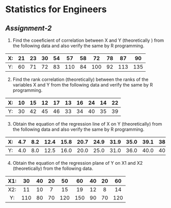 # Statistics for Engineers
## _Assignment-2_

1. Find the coeeficient of correlation between X and Y (theoretically ) from the following data and also verify the same by R programming.

X: | 21 | 23 | 30 | 54 | 57 | 58 | 72 | 78 | 87 | 90
:-: | :-: | :-: | :-: | :-: | :-: | :-: | :-: | :-: | :-: | :-: 
Y: | 60 | 71 | 72 | 83 | 110 | 84 | 100 | 92 | 113 | 135

2. Find the rank correlation (theoretically) between the ranks of the variables X and Y from the following data and verify the same by R programming.

X: | 10 | 15 | 12 | 17 | 13 | 16 | 24 | 14 | 22
:-: | :-: | :-: | :-: | :-: | :-: | :-: | :-: | :-: | :-: 
Y: | 30 | 42 | 45 | 46 | 33 | 34 | 40 | 35 | 39 

3. Obtain the equation of the regression line of X on Y (theoretically) from the following data and also verify the same by R programming.

X: | 4.7 | 8.2 | 12.4 | 15.8 | 20.7 | 24.9 | 31.9 | 35.0 | 39.1 | 38.8
:-: | :-: | :-: | :-: | :-: | :-: | :-: | :-: | :-: | :-: | :-: 
Y: | 4.0 | 8.0 | 12.5 | 16.0 | 20.0 | 25.0 | 31.0 | 36.0 | 40.0 | 40.0

4. Obtain the equation of the regression plane of Y on X1 and X2 (theoretically) from the following data.

X1: | 30 | 40 | 20 | 50 | 60 | 40 | 20 | 60 
:-: | :-: | :-: | :-: | :-: | :-: | :-: | :-: | :-:
X2: | 11 | 10 | 7 | 15 | 19 | 12 | 8 | 14
Y: | 110 | 80 | 70 | 120 | 150 | 90 | 70 | 120  